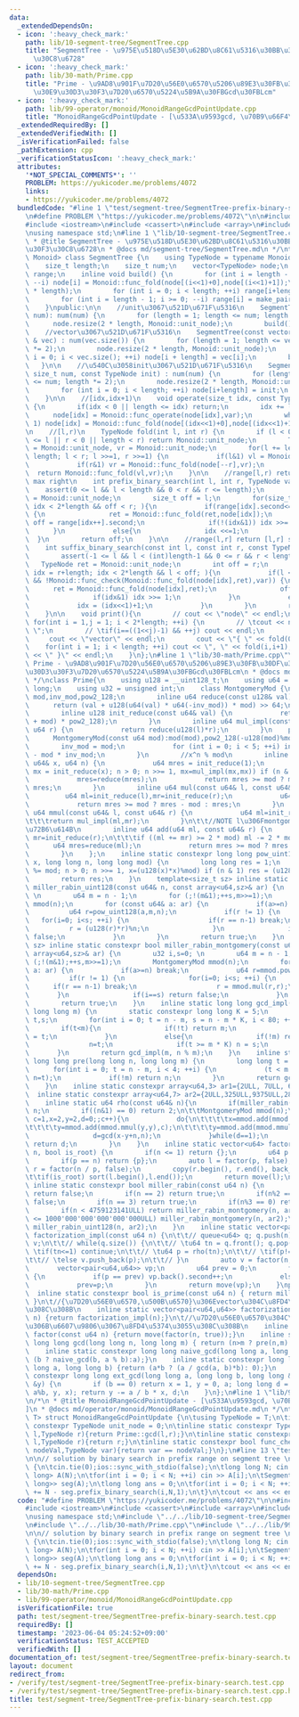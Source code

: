 ```yaml
---
data:
  _extendedDependsOn:
  - icon: ':heavy_check_mark:'
    path: lib/10-segment-tree/SegmentTree.cpp
    title: "SegmentTree - \u975E\u518D\u5E30\u62BD\u8C61\u5316\u30BB\u30B0\u30E1\u30F3\
      \u30C8\u6728"
  - icon: ':heavy_check_mark:'
    path: lib/30-math/Prime.cpp
    title: "Prime - \u9AD8\u901F\u7D20\u56E0\u6570\u5206\u89E3\u30FB\u30DF\u30E9\u30FC\
      \u30E9\u30D3\u30F3\u7D20\u6570\u5224\u5B9A\u30FBGcd\u30FBLcm"
  - icon: ':heavy_check_mark:'
    path: lib/99-operator/monoid/MonoidRangeGcdPointUpdate.cpp
    title: "MonoidRangeGcdPointUpdate - [\u533A\u9593gcd, \u70B9\u66F4\u65B0]"
  _extendedRequiredBy: []
  _extendedVerifiedWith: []
  _isVerificationFailed: false
  _pathExtension: cpp
  _verificationStatusIcon: ':heavy_check_mark:'
  attributes:
    '*NOT_SPECIAL_COMMENTS*': ''
    PROBLEM: https://yukicoder.me/problems/4072
    links:
    - https://yukicoder.me/problems/4072
  bundledCode: "#line 1 \"test/segment-tree/SegmentTree-prefix-binary-search.test.cpp\"\
    \n#define PROBLEM \"https://yukicoder.me/problems/4072\"\n\n#include <vector>\n\
    #include <iostream>\n#include <cassert>\n#include <array>\n#include <algorithm>\n\
    \nusing namespace std;\n#line 1 \"lib/10-segment-tree/SegmentTree.cpp\"\n/*\n\
    \ * @title SegmentTree - \u975E\u518D\u5E30\u62BD\u8C61\u5316\u30BB\u30B0\u30E1\
    \u30F3\u30C8\u6728\n * @docs md/segment-tree/SegmentTree.md\n */\ntemplate<class\
    \ Monoid> class SegmentTree {\n    using TypeNode = typename Monoid::TypeNode;\n\
    \    size_t length;\n    size_t num;\n    vector<TypeNode> node;\n    vector<pair<int,int>>\
    \ range;\n    inline void build() {\n        for (int i = length - 1; i >= 0;\
    \ --i) node[i] = Monoid::func_fold(node[(i<<1)+0],node[(i<<1)+1]);\n        range.resize(2\
    \ * length);\n        for (int i = 0; i < length; ++i) range[i+length] = make_pair(i,i+1);\n\
    \        for (int i = length - 1; i >= 0; --i) range[i] = make_pair(range[(i<<1)+0].first,range[(i<<1)+1].second);\n\
    \    }\npublic:\n\n    //unit\u3067\u521D\u671F\u5316\n    SegmentTree(const size_t\
    \ num): num(num) {\n        for (length = 1; length <= num; length *= 2);\n  \
    \      node.resize(2 * length, Monoid::unit_node);\n        build();\n    }\n\n\
    \    //vector\u3067\u521D\u671F\u5316\n    SegmentTree(const vector<TypeNode>\
    \ & vec) : num(vec.size()) {\n        for (length = 1; length <= vec.size(); length\
    \ *= 2);\n        node.resize(2 * length, Monoid::unit_node);\n        for (int\
    \ i = 0; i < vec.size(); ++i) node[i + length] = vec[i];\n        build();\n \
    \   }\n\n    //\u540C\u3058init\u3067\u521D\u671F\u5316\n    SegmentTree(const\
    \ size_t num, const TypeNode init) : num(num) {\n        for (length = 1; length\
    \ <= num; length *= 2);\n        node.resize(2 * length, Monoid::unit_node);\n\
    \        for (int i = 0; i < length; ++i) node[i+length] = init;\n        build();\n\
    \    }\n\n    //[idx,idx+1)\n    void operate(size_t idx, const TypeNode var)\
    \ {\n        if(idx < 0 || length <= idx) return;\n        idx += length;\n  \
    \      node[idx] = Monoid::func_operate(node[idx],var);\n        while(idx >>=\
    \ 1) node[idx] = Monoid::func_fold(node[(idx<<1)+0],node[(idx<<1)+1]);\n    }\n\
    \n    //[l,r)\n    TypeNode fold(int l, int r) {\n        if (l < 0 || length\
    \ <= l || r < 0 || length < r) return Monoid::unit_node;\n        TypeNode vl\
    \ = Monoid::unit_node, vr = Monoid::unit_node;\n        for(l += length, r +=\
    \ length; l < r; l >>=1, r >>=1) {\n            if(l&1) vl = Monoid::func_fold(vl,node[l++]);\n\
    \            if(r&1) vr = Monoid::func_fold(node[--r],vr);\n        }\n      \
    \  return Monoid::func_fold(vl,vr);\n    }\n\n    //range[l,r) return [l,r] search\
    \ max right\n    int prefix_binary_search(int l, int r, TypeNode var) {\n    \
    \    assert(0 <= l && l < length && 0 < r && r <= length);\n        TypeNode ret\
    \ = Monoid::unit_node;\n        size_t off = l;\n        for(size_t idx = l+length;\
    \ idx < 2*length && off < r; ){\n            if(range[idx].second<=r && !Monoid::func_check(Monoid::func_fold(ret,node[idx]),var))\
    \ {\n                ret = Monoid::func_fold(ret,node[idx]);\n               \
    \ off = range[idx++].second;\n                if(!(idx&1)) idx >>= 1;\n      \
    \      }\n            else{\n                idx <<=1;\n            }\n      \
    \  }\n        return off;\n    }\n\n    //range(l,r] return [l,r] search max left\n\
    \    int suffix_binary_search(const int l, const int r, const TypeNode var) {\n\
    \        assert(-1 <= l && l < (int)length-1 && 0 <= r && r < length);\n     \
    \   TypeNode ret = Monoid::unit_node;\n        int off = r;\n        for(size_t\
    \ idx = r+length; idx < 2*length && l < off; ){\n            if(l < range[idx].first\
    \ && !Monoid::func_check(Monoid::func_fold(node[idx],ret),var)) {\n          \
    \      ret = Monoid::func_fold(node[idx],ret);\n                off = range[idx--].first-1;\n\
    \                if(idx&1) idx >>= 1;\n            }\n            else{\n    \
    \            idx = (idx<<1)+1;\n            }\n        }\n        return off;\n\
    \    }\n\n    void print(){\n        // cout << \"node\" << endl;\n        //\
    \ for(int i = 1,j = 1; i < 2*length; ++i) {\n        // \tcout << node[i] << \"\
    \ \";\n        // \tif(i==((1<<j)-1) && ++j) cout << endl;\n        // }\n   \
    \     cout << \"vector\" << endl;\n        cout << \"{ \" << fold(0,1);\n    \
    \    for(int i = 1; i < length; ++i) cout << \", \" << fold(i,i+1);\n        cout\
    \ << \" }\" << endl;\n    }\n};\n#line 1 \"lib/30-math/Prime.cpp\"\n/*\n * @title\
    \ Prime - \u9AD8\u901F\u7D20\u56E0\u6570\u5206\u89E3\u30FB\u30DF\u30E9\u30FC\u30E9\
    \u30D3\u30F3\u7D20\u6570\u5224\u5B9A\u30FBGcd\u30FBLcm\n * @docs md/math/Prime.md\n\
    \ */\nclass Prime{\n    using u128 = __uint128_t;\n    using u64 = unsigned long\
    \ long;\n    using u32 = unsigned int;\n    class MontgomeryMod {\n        u64\
    \ mod,inv_mod,pow2_128;\n        inline u64 reduce(const u128& val) {\n      \
    \      return (val + u128(u64(val) * u64(-inv_mod)) * mod) >> 64;\n        }\n\
    \        inline u128 init_reduce(const u64& val) {\n            return reduce((u128(val)\
    \ + mod) * pow2_128);\n        }\n        inline u64 mul_impl(const u64 l, const\
    \ u64 r) {\n            return reduce(u128(l)*r);\n        }\n    public:\n  \
    \      MontgomeryMod(const u64 mod):mod(mod),pow2_128(-u128(mod)%mod) {\n    \
    \        inv_mod = mod;\n            for (int i = 0; i < 5; ++i) inv_mod *= 2\
    \ - mod * inv_mod;\n        }\n        //x^n % mod\n        inline u64 pow(const\
    \ u64& x, u64 n) {\n            u64 mres = init_reduce(1);\n            for (u64\
    \ mx = init_reduce(x); n > 0; n >>= 1, mx=mul_impl(mx,mx)) if (n & 1) mres = mul_impl(mres,mx);\n\
    \            mres=reduce(mres);\n            return mres >= mod ? mres - mod :\
    \ mres;\n        }\n        inline u64 mul(const u64& l, const u64& r) {\n   \
    \         u64 ml=init_reduce(l),mr=init_reduce(r);\n            u64 mres=reduce(mul_impl(ml,mr));\n\
    \            return mres >= mod ? mres - mod : mres;\n        }\n        inline\
    \ u64 mmul(const u64& l, const u64& r) {\n            u64 ml=init_reduce(l),mr=init_reduce(r);\n\
    \t\t\treturn mul_impl(ml,mr);\n        }\n\t\t//NOTE l\u306Fmontgomery mod\u306E\
    \u72B6\u614B\n        inline u64 add(u64 ml, const u64& r) {\n            u64\
    \ mr=init_reduce(r);\n\t\t\tif ((ml += mr) >= 2 * mod) ml -= 2 * mod;\n      \
    \      u64 mres=reduce(ml);\n            return mres >= mod ? mres - mod : mres;\n\
    \        }\n    };\n    inline static constexpr long long pow_uint128(long long\
    \ x, long long n, long long mod) {\n        long long res = 1;\n        for (x\
    \ %= mod; n > 0; n >>= 1, x=(u128(x)*x)%mod) if (n & 1) res = (u128(res)*x)%mod;\n\
    \        return res;\n    }\n    template<size_t sz> inline static constexpr bool\
    \ miller_rabin_uint128(const u64& n, const array<u64,sz>& ar) {\n        u32 i,s=0;\
    \ \n        u64 m = n - 1;\n        for (;!(m&1);++s,m>>=1);\n        MontgomeryMod\
    \ mmod(n);\n        for (const u64& a: ar) {\n            if(a>=n) break;\n  \
    \          u64 r=pow_uint128(a,m,n);\n            if(r != 1) {\n             \
    \   for(i=0; i<s; ++i) {\n                    if(r == n-1) break;\n          \
    \          r = (u128(r)*r)%n;\n                }\n                if(i==s) return\
    \ false;\n            }\n        }\n        return true;\n    }\n    template<size_t\
    \ sz> inline static constexpr bool miller_rabin_montgomery(const u64& n, const\
    \ array<u64,sz>& ar) {\n        u32 i,s=0; \n        u64 m = n - 1;\n        for\
    \ (;!(m&1);++s,m>>=1);\n        MontgomeryMod mmod(n);\n        for (const u64&\
    \ a: ar) {\n            if(a>=n) break;\n            u64 r=mmod.pow(a,m);\n  \
    \          if(r != 1) {\n                for(i=0; i<s; ++i) {\n              \
    \      if(r == n-1) break;\n                    r = mmod.mul(r,r);\n         \
    \       }\n                if(i==s) return false;\n            }\n        }\n\
    \        return true;\n    }\n    inline static long long gcd_impl(long long n,\
    \ long long m) {\n        static constexpr long long K = 5;\n        long long\
    \ t,s;\n        for(int i = 0; t = n - m, s = n - m * K, i < 80; ++i) {\n    \
    \        if(t<m){\n                if(!t) return m;\n                n = m, m\
    \ = t;\n            }\n            else{\n                if(!m) return t;\n \
    \               n=t;\n                if(t >= m * K) n = s;\n            }\n \
    \       }\n        return gcd_impl(m, n % m);\n    }\n    inline static constexpr\
    \ long long pre(long long n, long long m) {\n        long long t = n - m;\n  \
    \      for(int i = 0; t = n - m, i < 4; ++i) {\n            (t < m ? n=m,m=t :\
    \ n=t);\n            if(!m) return n;\n        }\n        return gcd_impl(n, m);\n\
    \    }\n    inline static constexpr array<u64,3> ar1={2ULL, 7ULL, 61ULL};\n  \
    \  inline static constexpr array<u64,7> ar2={2ULL,325ULL,9375ULL,28178ULL,450775ULL,9780504ULL,1795265022ULL};\n\
    \    inline static u64 rho(const u64& n){\n        if(miller_rabin(n)) return\
    \ n;\n        if((n&1) == 0) return 2;\n\t\tMontgomeryMod mmod(n);\n        for(u64\
    \ c=1,x=2,y=2,d=0;;c++){\n            do{\n\t\t\t\tx=mmod.add(mmod.mmul(x,x),c);\n\
    \t\t\t\ty=mmod.add(mmod.mmul(y,y),c);\n\t\t\t\ty=mmod.add(mmod.mmul(y,y),c);\n\
    \                d=gcd(x-y+n,n);\n            }while(d==1);\n            if(d<n)\
    \ return d;\n        }\n    }\n    inline static vector<u64> factor(const u64&\
    \ n, bool is_root) {\n        if(n <= 1) return {};\n        u64 p = rho(n);\n\
    \        if(p == n) return {p};\n        auto l = factor(p, false);\n        auto\
    \ r = factor(n / p, false);\n        copy(r.begin(), r.end(), back_inserter(l));\n\
    \t\tif(is_root) sort(l.begin(),l.end());\n        return move(l);\n    }\n   \
    \ inline static constexpr bool miller_rabin(const u64 n) {\n        if(n <= 1)\
    \ return false;\n        if(n == 2) return true;\n        if(n%2 == 0) return\
    \ false;\n        if(n == 3) return true;\n        if(n%3 == 0) return false;\n\
    \        if(n < 4759123141ULL) return miller_rabin_montgomery(n, ar1);\n\t\tif(n\
    \ <= 1000'000'000'000'000'000ULL) miller_rabin_montgomery(n, ar2);\n        return\
    \ miller_rabin_uint128(n, ar2);\n    }\n    inline static vector<pair<u64,u64>>\
    \ factorization_impl(const u64 n) {\n\t\t// queue<u64> q; q.push(n);\n\t\t// vector<u64>\
    \ v;\n\t\t// while(q.size()) {\n\t\t// \tu64 tn = q.front(); q.pop();\n\t\t//\
    \ \tif(tn<=1) continue;\n\t\t// \tu64 p = rho(tn);\n\t\t// \tif(p!=tn) q.push(p),q.push(tn/p);\n\
    \t\t// \telse v.push_back(p);\n\t\t// }\n        auto v = factor(n, true);\n \
    \       vector<pair<u64,u64>> vp;\n        u64 prev = 0;\n        for(u64& p:v)\
    \ {\n            if(p == prev) vp.back().second++;\n            else vp.emplace_back(p,1);\n\
    \            prev=p;\n        }\n        return move(vp);\n    }\npublic:\n  \
    \  inline static constexpr bool is_prime(const u64 n) { return miller_rabin(n);\
    \ }\n\t//{\u7D20\u56E0\u6570,\u500B\u6570}\u306Evector\u304C\u8FD4\u5374\u3055\
    \u308C\u308B\n    inline static vector<pair<u64,u64>> factorization(const u64\
    \ n) {return factorization_impl(n);}\n\t//\u7D20\u56E0\u6570\u304C\u611A\u76F4\
    \u306B\u6607\u9806\u3067\u8FD4\u5374\u3055\u308C\u308B\n    inline static vector<u64>\
    \ factor(const u64 n) {return move(factor(n, true));}\n    inline static constexpr\
    \ long long gcd(long long n, long long m) { return (n>m ? pre(n,m) : pre(m,n));}\n\
    \    inline static constexpr long long naive_gcd(long long a, long long b) { return\
    \ (b ? naive_gcd(b, a % b):a);}\n    inline static constexpr long long lcm(long\
    \ long a, long long b) {return (a*b ? (a / gcd(a, b)*b): 0);}\n    inline static\
    \ constexpr long long ext_gcd(long long a, long long b, long long &x, long long\
    \ &y) {\n        if (b == 0) return x = 1, y = 0, a; long long d = ext_gcd(b,\
    \ a%b, y, x); return y -= a / b * x, d;\n    }\n};\n#line 1 \"lib/99-operator/monoid/MonoidRangeGcdPointUpdate.cpp\"\
    \n/*\n * @title MonoidRangeGcdPointUpdate - [\u533A\u9593gcd, \u70B9\u66F4\u65B0\
    ]\n * @docs md/operator/monoid/MonoidRangeGcdPointUpdate.md\n */\ntemplate<class\
    \ T> struct MonoidRangeGcdPointUpdate {\n\tusing TypeNode = T;\n\tinline static\
    \ constexpr TypeNode unit_node = 0;\n\tinline static constexpr TypeNode func_fold(TypeNode\
    \ l,TypeNode r){return Prime::gcd(l,r);}\n\tinline static constexpr TypeNode func_operate(TypeNode\
    \ l,TypeNode r){return r;}\n\tinline static constexpr bool func_check(TypeNode\
    \ nodeVal,TypeNode var){return var == nodeVal;}\n};\n#line 13 \"test/segment-tree/SegmentTree-prefix-binary-search.test.cpp\"\
    \n\n// solution by binary search in prefix range on segment tree \nint main()\
    \ {\n\tcin.tie(0);ios::sync_with_stdio(false);\n\tlong long N; cin >> N;\n\tvector<long\
    \ long> A(N);\n\tfor(int i = 0; i < N; ++i) cin >> A[i];\n\tSegmentTree<MonoidRangeGcdPointUpdate<long\
    \ long>> seg(A);\n\tlong long ans = 0;\n\tfor(int i = 0; i < N; ++i) {\n\t\tans\
    \ += N - seg.prefix_binary_search(i,N,1);\n\t}\n\tcout << ans << endl;\n}\n"
  code: "#define PROBLEM \"https://yukicoder.me/problems/4072\"\n\n#include <vector>\n\
    #include <iostream>\n#include <cassert>\n#include <array>\n#include <algorithm>\n\
    \nusing namespace std;\n#include \"../../lib/10-segment-tree/SegmentTree.cpp\"\
    \n#include \"../../lib/30-math/Prime.cpp\"\n#include \"../../lib/99-operator/monoid/MonoidRangeGcdPointUpdate.cpp\"\
    \n\n// solution by binary search in prefix range on segment tree \nint main()\
    \ {\n\tcin.tie(0);ios::sync_with_stdio(false);\n\tlong long N; cin >> N;\n\tvector<long\
    \ long> A(N);\n\tfor(int i = 0; i < N; ++i) cin >> A[i];\n\tSegmentTree<MonoidRangeGcdPointUpdate<long\
    \ long>> seg(A);\n\tlong long ans = 0;\n\tfor(int i = 0; i < N; ++i) {\n\t\tans\
    \ += N - seg.prefix_binary_search(i,N,1);\n\t}\n\tcout << ans << endl;\n}\n"
  dependsOn:
  - lib/10-segment-tree/SegmentTree.cpp
  - lib/30-math/Prime.cpp
  - lib/99-operator/monoid/MonoidRangeGcdPointUpdate.cpp
  isVerificationFile: true
  path: test/segment-tree/SegmentTree-prefix-binary-search.test.cpp
  requiredBy: []
  timestamp: '2023-06-04 05:24:52+09:00'
  verificationStatus: TEST_ACCEPTED
  verifiedWith: []
documentation_of: test/segment-tree/SegmentTree-prefix-binary-search.test.cpp
layout: document
redirect_from:
- /verify/test/segment-tree/SegmentTree-prefix-binary-search.test.cpp
- /verify/test/segment-tree/SegmentTree-prefix-binary-search.test.cpp.html
title: test/segment-tree/SegmentTree-prefix-binary-search.test.cpp
---
```

